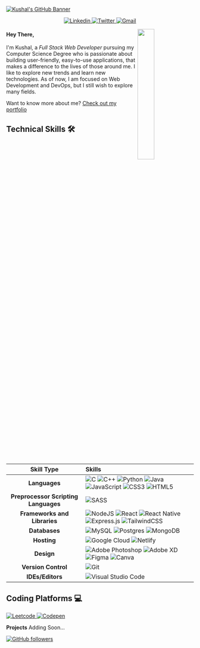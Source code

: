 [![Kushal's GitHub Banner](https://github.com/thisiskushal31/thisiskushal31/blob/main/assets/TopBanner.png?raw=true)](https://github.com/thisiskushal31)    

<p align="center">
    <a href="https://www.linkedin.com/in/thisiskushalgupta/">
        <img src="https://img.shields.io/badge/Linkedin-%230077B5.svg?style=for-the-badge&logo=linkedin&logoColor=white" alt="Linkedin" />
    </a>
    <a href="https://twitter.com/thisis_kushal">
        <img src="https://img.shields.io/badge/-Twitter-%231DA1F2.svg?style=for-the-badge&logo=Twitter&logoColor=white" alt="Twitter" />
    </a>
    <a href="mailto:guptakushal070@gmail.com">
        <img src="https://img.shields.io/badge/Email-D14836?style=for-the-badge&logo=MAIL.RU&logoColor=white" alt="Gmail" />
    </a>
</p> 

<img width="30%" align="right" src="https://github.com/thisiskushal31/thisiskushal31/blob/main/assets/workbench.svg?raw=true">   

<h4>Hey There,</h4>  

I'm Kushal, a *Full Stack Web Developer* pursuing my Computer Science Degree who is passionate about building user-friendly, easy-to-use applications, that makes a difference to the lives of those around me. I like to explore new trends and learn new technologies. As of now, I am focused on Web Development and DevOps, but I still wish to explore many fields.    

Want to know more about me? [Check out my portfolio](https://github.com/thisiskushal31)

<h2>Technical Skills 🛠</h2>

| Skill Type      | Skills | 
| :---:        |    :----   |
| **Languages**      | ![C](https://img.shields.io/badge/c-%2300599C.svg?style=for-the-badge&logo=c&logoColor=white) ![C++](https://img.shields.io/badge/c++-%2300599C.svg?style=for-the-badge&logo=c%2B%2B&logoColor=white) ![Python](https://img.shields.io/badge/python-3670A0?style=for-the-badge&logo=python&logoColor=ffdd54) ![Java](https://img.shields.io/badge/java-%23ED8B00.svg?style=for-the-badge&logo=java&logoColor=white) ![JavaScript](https://img.shields.io/badge/javascript-%23323330.svg?style=for-the-badge&logo=javascript&logoColor=%23F7DF1E) ![CSS3](https://img.shields.io/badge/css3-%231572B6.svg?style=for-the-badge&logo=css3&logoColor=white) ![HTML5](https://img.shields.io/badge/html5-%23E34F26.svg?style=for-the-badge&logo=html5&logoColor=white) |
| **Preprocessor Scripting Languages**       |    ![SASS](https://img.shields.io/badge/SASS-hotpink.svg?style=for-the-badge&logo=SASS&logoColor=white)   |
| **Frameworks and Libraries**       |   ![NodeJS](https://img.shields.io/badge/node.js-6DA55F?style=for-the-badge&logo=node.js&logoColor=white) ![React](https://img.shields.io/badge/react-%2320232a.svg?style=for-the-badge&logo=react&logoColor=%2361DAFB) ![React Native](https://img.shields.io/badge/react_native-%2320232a.svg?style=for-the-badge&logo=react&logoColor=%2361DAFB) ![Express.js](https://img.shields.io/badge/express.js-%23404d59.svg?logo=express&logoColor=%2361DAFB&style=for-the-badge) ![TailwindCSS](https://img.shields.io/badge/tailwindcss-%2338B2AC.svg?style=for-the-badge&logo=tailwind-css&logoColor=white) |
| **Databases**        |    ![MySQL](https://img.shields.io/badge/mysql-%2300f.svg?style=for-the-badge&logo=mysql&logoColor=white) ![Postgres](https://img.shields.io/badge/postgres-%23316192.svg?style=for-the-badge&logo=postgresql&logoColor=white) ![MongoDB](https://img.shields.io/badge/MongoDB-%234ea94b.svg?style=for-the-badge&logo=mongodb&logoColor=white)   |
| **Hosting**        |   ![Google Cloud](https://img.shields.io/badge/GoogleCloud-%234285F4.svg?style=for-the-badge&logo=google-cloud&logoColor=white) ![Netlify](https://img.shields.io/badge/netlify-%23000000.svg?style=for-the-badge&logo=netlify&logoColor=#00C7B7)    |
| **Design**        |    ![Adobe Photoshop](https://img.shields.io/badge/adobe%20photoshop-%2331A8FF.svg?style=for-the-badge&logo=adobe%20photoshop&logoColor=white) ![Adobe XD](https://img.shields.io/badge/Adobe%20XD-470137?style=for-the-badge&logo=Adobe%20XD&logoColor=#FF61F6) ![Figma](https://img.shields.io/badge/figma-%23F24E1E.svg?style=for-the-badge&logo=figma&logoColor=white) ![Canva](https://img.shields.io/badge/Canva-%2300C4CC.svg?style=for-the-badge&logo=Canva&logoColor=white)  |
| **Version Control**        |    ![Git](https://img.shields.io/badge/git-%23F05033.svg?style=for-the-badge&logo=git&logoColor=white)   |
| **IDEs/Editors**       |    ![Visual Studio Code](https://img.shields.io/badge/Visual%20Studio%20Code-0078d7.svg?style=for-the-badge&logo=visual-studio-code&logoColor=white)   |

<h2>Coding Platforms 💻</h2>     

<p>
    <a href="https://leetcode.com/Quick067/">
        <img src="https://img.shields.io/badge/LeetCode-000000?style=for-the-badge&logo=LeetCode&logoColor=#d16c06" alt="Leetcode" />
    </a>
    <a href="https://codepen.io/thisiskushal31/">
        <img src="https://img.shields.io/badge/CodePen-FFFFF0?style=for-the-badge&logo=codepen&logoColor=black" alt="Codepen" />
    </a>
</p>   

**Projects** Adding Soon...   

[![GitHub followers](https://img.shields.io/github/followers/thisiskushal31.svg?style=social&label=Follow)](https://github.com/thisiskushal31?tab=followers)

